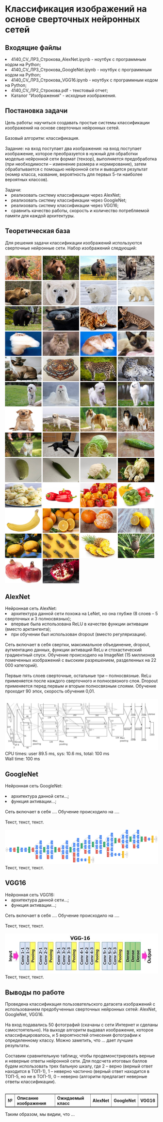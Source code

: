 <h1>Классификация изображений на основе сверточных нейронных сетей</h1>
<h2>Входящие файлы</h2>
<li>4140_CV_ЛР3_Строкова_AlexNet.ipynb - ноутбук с программным кодом на Python;
<li>4140_CV_ЛР3_Строкова_GoogleNet.ipynb - ноутбук с программным кодом на Python;
<li>4140_CV_ЛР3_Строкова_VGG16.ipynb - ноутбук с программным кодом на Python;
<li>4140_CV_ЛР2_Строкова.pdf - текстовый отчет;
<li>Каталог "Изображения" - исходные изображения.
<h2>Постановка задачи</h2>
Цель работы: научиться создавать простые системы классификации изображений на основе сверточных нейронных сетей. <br>
<br>
Базовый алгоритм: классификация.<br>
<br>
Задание: на вход поступает два изображения: на вход поступает изображение, которое преобразуется в нужный для обработки моделью нейронной сети формат (тензор), выполняется предобработка (при необходимости – изменение размера и нормирование), затем обрабатывается с помощью нейронной сети и выводится результат (номер класса, название, вероятность для первых 5-ти наиболее вероятных классов). <br>
<br>
Задачи: 
<li> реализовать систему классификации через AlexNet;
<li> реализовать систему классификации через GoogleNet;
<li> реализовать систему классификации через VGG16;
<li> сравнить качество работы, скорость и количество потребляемой памяти для каждой архитектуры.
<br>
<h2>Теоретическая база</h2>
Для решения задачи классификации изображений используются сверточные нейронные сети. Набор изображений следующий:<br>
<br>
<img src="Изображения/1.jpg"/ width="120" height="80">
<img src="Изображения/2.jpg"/ width="120" height="80">
<img src="Изображения/3.jpg"/ width="120" height="80">
<img src="Изображения/4.jpg"/ width="120" height="80">
<img src="Изображения/5.jpg"/ width="120" height="80">
<img src="Изображения/6.jpg"/ width="120" height="80">
<img src="Изображения/7.jpg"/ width="120" height="80">
<img src="Изображения/8.jpg"/ width="120" height="80">
<img src="Изображения/9.jpg"/ width="120" height="80">
<img src="Изображения/10.jpg"/ width="120" height="80">
<img src="Изображения/11.jpeg"/ width="120" height="80">
<img src="Изображения/12.jpg"/ width="120" height="80">
<img src="Изображения/13.jpg"/ width="120" height="80">
<img src="Изображения/14.jpg"/ width="120" height="80">
<img src="Изображения/15.jpg"/ width="120" height="80">
<img src="Изображения/16.jpg"/ width="120" height="80">
<img src="Изображения/17.jpg"/ width="120" height="80">
<img src="Изображения/18.jpg"/ width="120" height="80">
<img src="Изображения/19.jpg"/ width="120" height="80">
<img src="Изображения/20.jpg"/ width="120" height="80">
<img src="Изображения/21.jpg"/ width="120" height="80">
<img src="Изображения/22.jpg"/ width="120" height="80">
<img src="Изображения/23.jpg"/ width="120" height="80">
<img src="Изображения/24.jpg"/ width="120" height="80">
<img src="Изображения/25.jpg"/ width="120" height="80">
<img src="Изображения/26.jpg"/ width="120" height="80">
<img src="Изображения/27.jpg"/ width="120" height="80">
<img src="Изображения/28.jpg"/ width="120" height="80">
<img src="Изображения/29.jpg"/ width="120" height="80">
<img src="Изображения/30.jpg"/ width="120" height="80">
<img src="Изображения/31.jpg"/ width="120" height="80">
<img src="Изображения/32.jpg"/ width="120" height="80">
<img src="Изображения/33.jpg"/ width="120" height="80">
<img src="Изображения/34.jpg"/ width="120" height="80">
<img src="Изображения/35.jpg"/ width="120" height="80">
<img src="Изображения/36.jpg"/ width="120" height="80">
<img src="Изображения/37.jpg"/ width="120" height="80">
<img src="Изображения/38.jpg"/ width="120" height="80">
<img src="Изображения/39.jpg"/ width="120" height="80">
<img src="Изображения/40.jpg"/ width="120" height="80">
<img src="Изображения/41.jpg"/ width="120" height="80">
<img src="Изображения/42.jpg"/ width="120" height="80">
<img src="Изображения/43.jpg"/ width="120" height="80">
<img src="Изображения/44.jpg"/ width="120" height="80">
<img src="Изображения/45.jpg"/ width="120" height="80">
<img src="Изображения/46.jpg"/ width="120" height="80">
<img src="Изображения/47.jpg"/ width="120" height="80">
<img src="Изображения/48.jpg"/ width="120" height="80">
<img src="Изображения/49.jpg"/ width="120" height="80">
<img src="Изображения/50.jpg"/ width="120" height="80">

<h2>AlexNet</h2>
Нейронная сеть AlexNet:<br>
<li> архитектура данной сети похожа на LeNet, но она глубже (8 слоев – 5 сверточных и 3 полносвязных);
<li> впервые была использована ReLU в качестве функции активации (вместо арктангента);
<li> при обучении был использован dropout (вместо регуляризации).<br>
<br>
Сеть включает в себя свертки, максимальное объединение, dropout, аугментацию данных, функции активаций ReLu и стохастический градиентный спуск. Обучение происходило на ImageNet (15 миллионов помеченных изображений с высоким разрешением, разделенных на 22 000 категорий).<br>
<br>
Первые пять слоев сверточные, остальные три – полносвязные. ReLu применяется после каждого сверточного и полносвязного слоя. Dropout применяется перед первым и вторым полносвязным слоями. Обучение проходит 90 эпох, скорость обучения 0,01.<br>
<br>
<img src="Изображения/Архитектуры_сетей/AlexNet.jpg"/>
CPU times: user 89.5 ms, sys: 10.6 ms, total: 100 ms<br>
Wall time: 100 ms<br>

<h2>GoogleNet</h2>
Нейронная сеть GoogleNet:<br>
<br>
<li> архитектура данной сети...;
<li> функция активации...;<br>
<br>
Сеть включает в себя .... Обучение происходило на ....<br>
<br>
Текст, текст, текст. <br>
<br>
<img src="Изображения/Архитектуры_сетей/GoogleNet.png"/>
Текст, текст, текст. <br>

<h2>VGG16</h2>
Нейронная сеть VGG16:<br>
<li> архитектура данной сети...;
<li> функция активации...;<br>
<br>
Сеть включает в себя .... Обучение происходило на ....<br>
<br>
Текст, текст, текст. <br>
<br>
<img src="Изображения/Архитектуры_сетей/VGG16.jpg"/>
Текст, текст, текст. <br>

<h2>Выводы по работе</h2>
Проведена классификация пользовательского датасета изображений с использованием предобученных сверточных нейронных сетей: AlexNet, GoogleNet, VGG16.<br>
<br>
На вход подавались 50 фотографий (скачаны с сети Интернет и сделаны самостоятельно). На выходе алгоритм выдавал изображение, которое классифицировалось, и 5 вероятностей отнесения фотографии к определенному классу. Можно заметить, что ... дает лучшие результаты. <br>
<br>
Составим сравнительную таблицу, чтобы продемонстрировать верные и неверные ответы нейронной сети. Для подсчета итоговых баллов будем использовать трех бальную шкалу, где 2 – верно (верный ответ находится в ТОП-1), 1 – неверно частично (верный ответ находится в ТОП-5, но не в ТОП-1), 0 – неверно (алгоритм предлагает неверные ответы классификации).<br>
<br>
<table border="1">
   <tr>
    <th>№</th>
    <th>Описание изображения</th>
    <th>Ожидаемый класс</th>
    <th>AlexNet</th>
    <th>GoogleNet</th>
    <th>VGG16</th>
   </tr>
 </table>
Таким образом, мы видим, что ...
